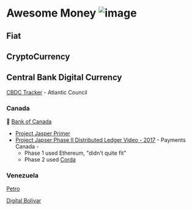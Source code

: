 # Awesome Money ![image](https://user-images.githubusercontent.com/64801585/154845336-9f57183a-e842-4028-8a53-4a417d284ad4.png)

## Fiat 

## CryptoCurrency

## Central Bank Digital Currency

[CBDC Tracker](https://www.atlanticcouncil.org/cbdctracker/) - Atlantic Council 

### Canada 

🏦 [Bank of Canada](https://www.bankofcanada.ca/research/digital-currencies-and-fintech/projects/)
  * [Project Jasper Primer](https://github.com/Ramb0a/awesome-money/blob/main/project_jasper_primer.pdf) 
  * [Project Japser Phase II Distributed Ledger Video - 2017](https://youtu.be/8wVvqnOFCf8) - Payments Canada - 
     * Phase 1 used Ethereum, "didn't quite fit"   
     * Phase 2 used [Corda](https://www.corda.net/) 

### Venezuela 

[Petro](https://www.investopedia.com/terms/p/petro-cryptocurrency.asp)

[Digital Bolivar](https://decrypt.co/77769/venezuela-will-launch-digital-bolivar-october)




